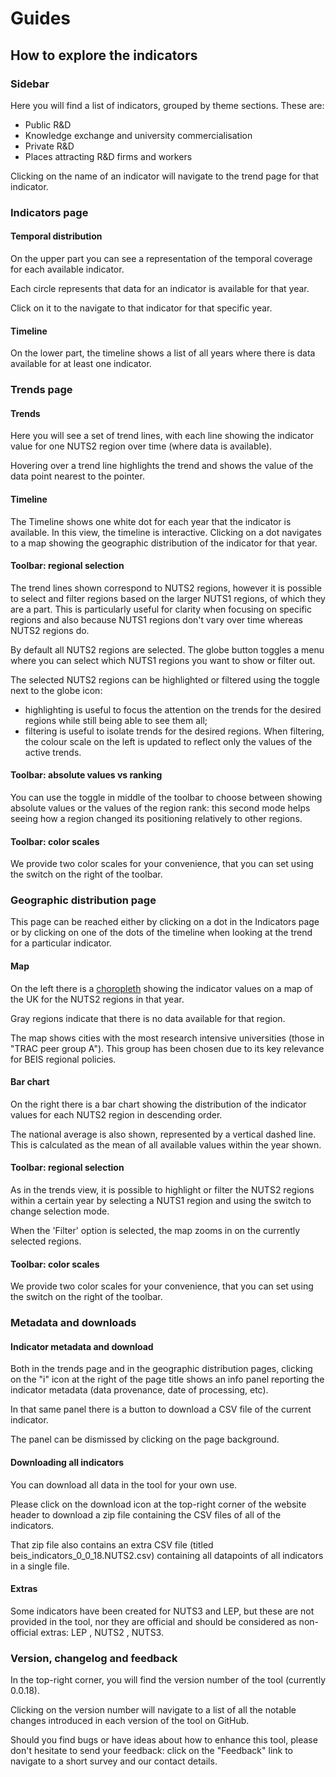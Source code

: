 # Guides

## How to explore the indicators

### Sidebar

Here you will find a list of indicators, grouped by theme sections. These are:

- Public R&D
- Knowledge exchange and university commercialisation
- Private R&D
- Places attracting R&D firms and workers

Clicking on the name of an indicator will navigate to the trend page for that indicator.


### Indicators page

#### Temporal distribution

On the upper part you can see a representation of the temporal coverage for each available indicator.

Each circle represents that data for an indicator is available for that year.

Click on it to the navigate to that indicator for that specific year.

#### Timeline

On the lower part, the timeline shows a list of all years where there is data available for at least one indicator.


### Trends page

#### Trends

Here you will see a set of trend lines, with each line showing the indicator value for one NUTS2 region over time (where data is available).

Hovering over a trend line highlights the trend and shows the value of the data point nearest to the pointer.

#### Timeline

The Timeline shows one white dot for each year that the indicator is available. In this view, the timeline is interactive. Clicking on a dot navigates to a map showing the geographic distribution of the indicator for that year.

#### Toolbar: regional selection

The trend lines shown correspond to NUTS2 regions, however it is possible to select and filter regions based on the larger NUTS1 regions, of which they are a part. This is particularly useful for clarity when focusing on specific regions and also because NUTS1 regions don't vary over time whereas NUTS2 regions do.

By default all NUTS2 regions are selected. The globe button toggles a menu where you can select which NUTS1 regions you want to show or filter out.

The selected NUTS2 regions can be highlighted or filtered using the toggle next to the globe icon:
- highlighting is useful to focus the attention on the trends for the desired regions while still being able to see them all;
- filtering is useful to isolate trends for the desired regions. When filtering, the colour scale on the left is updated to reflect only the values of the active trends.

#### Toolbar: absolute values vs ranking

You can use the toggle in middle of the toolbar to choose between showing absolute values or the values of the region rank: this second mode helps seeing how a region changed its positioning relatively to other regions.

#### Toolbar: color scales

We provide two color scales for your convenience, that you can set using the switch on the right of the toolbar.

### Geographic distribution page

This page can be reached either by clicking on a dot in the Indicators page or by clicking on one of the dots of the timeline when looking at the trend for a particular indicator.

#### Map

On the left there is a [choropleth](https://en.wikipedia.org/wiki/Choropleth) showing the indicator values on a map of the UK for the NUTS2 regions in that year.

Gray regions indicate that there is no data available for that region.

The map shows cities with the most research intensive universities (those in "TRAC peer group A"). This group has been chosen due to its key relevance for BEIS regional policies.

#### Bar chart

On the right there is a bar chart showing the distribution of the indicator values for each NUTS2 region in descending order.

The national average is also shown, represented by a vertical dashed line. This is calculated as the mean of all available values within the year shown.

#### Toolbar: regional selection

As in the trends view, it is possible to highlight or filter the NUTS2 regions within a certain year by selecting a NUTS1 region and using the switch to change selection mode.

When the 'Filter' option is selected, the map zooms in on the currently selected regions.

#### Toolbar: color scales

We provide two color scales for your convenience, that you can set using the switch on the right of the toolbar.

### Metadata and downloads

#### Indicator metadata and download

Both in the trends page and in the geographic distribution pages, clicking on the "i" icon at the right of the page title shows an info panel reporting the indicator metadata (data provenance, date of processing, etc).

In that same panel there is a button to download a CSV file of the current indicator.

The panel can be dismissed by clicking on the page background.

#### Downloading all indicators

You can download all data in the tool for your own use.

Please click on the download icon at the top-right corner of the website header to download a zip file containing the CSV files of all of the indicators.

That zip file also contains an extra CSV file (titled beis_indicators_0_0_18.NUTS2.csv) containing all datapoints of all indicators in a single file.

#### Extras

Some indicators have been created for NUTS3 and LEP, but these are not provided in the tool, nor they are official and should be considered as non-official extras: LEP , NUTS2 , NUTS3.

### Version, changelog and feedback

In the top-right corner, you will find the version number of the tool (currently 0.0.18).

Clicking on the version number will navigate to a list of all the notable changes introduced in each version of the tool on GitHub.

Should you find bugs or have ideas about how to enhance this tool, please don't hesitate to send your feedback: click on the "Feedback" link to navigate to a short survey and our contact details.
